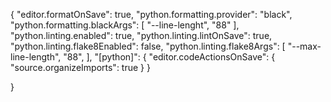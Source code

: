 {
"editor.formatOnSave": true,
"python.formatting.provider": "black",
"python.formatting.blackArgs": [
"--line-lenght",
"88"
],
"python.linting.enabled": true,
"python.linting.lintOnSave": true,
"python.linting.flake8Enabled": false,
"python.linting.flake8Args": [
"--max-line-length",
"88",
],
"[python]": {
"editor.codeActionsOnSave": {
"source.organizeImports": true
}
}

}
